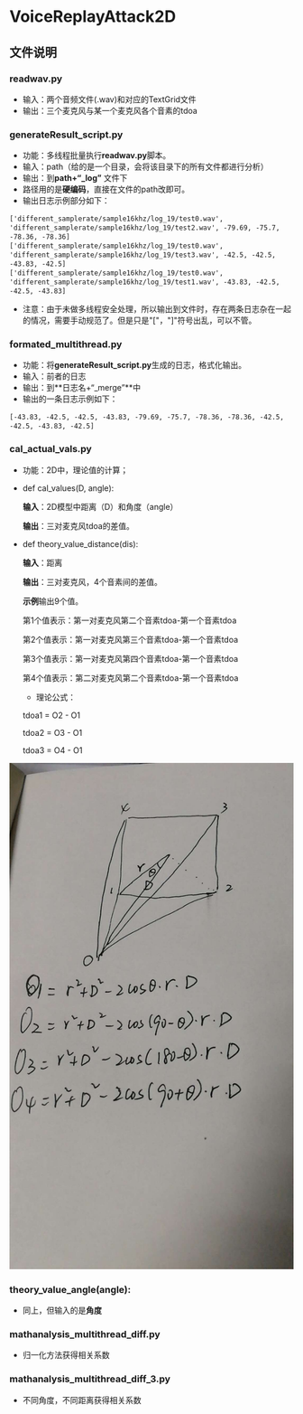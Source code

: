 # VoiceReplayAttack2D

## 文件说明

### readwav.py

 * 输入：两个音频文件(.wav)和对应的TextGrid文件
 * 输出：三个麦克风与某一个麦克风各个音素的tdoa
 
 
### generateResult_script.py

* 功能：多线程批量执行**readwav.py**脚本。
* 输入：path（给的是一个目录，会将该目录下的所有文件都进行分析）
* 输出：到**path+“_log”** 文件下
* 路径用的是**硬编码**，直接在文件的path改即可。
* 输出日志示例部分如下：
```
['different_samplerate/sample16khz/log_19/test0.wav', 'different_samplerate/sample16khz/log_19/test2.wav', -79.69, -75.7, -78.36, -78.36]
['different_samplerate/sample16khz/log_19/test0.wav', 'different_samplerate/sample16khz/log_19/test3.wav', -42.5, -42.5, -43.83, -42.5]
['different_samplerate/sample16khz/log_19/test0.wav', 'different_samplerate/sample16khz/log_19/test1.wav', -43.83, -42.5, -42.5, -43.83]
```
* 注意：由于未做多线程安全处理，所以输出到文件时，存在两条日志杂在一起的情况，需要手动规范了。但是只是"["，"]"符号出乱，可以不管。

### formated_multithread.py

* 功能：将**generateResult_script.py**生成的日志，格式化输出。
* 输入：前者的日志
* 输出：到**日志名+“_merge”**中
* 输出的一条日志示例如下：
```
[-43.83, -42.5, -42.5, -43.83, -79.69, -75.7, -78.36, -78.36, -42.5, -42.5, -43.83, -42.5]
```


### cal_actual_vals.py
 
 * 功能：2D中，理论值的计算；
 * def cal_values(D, angle):
 
    **输入**：2D模型中距离（D）和角度（angle）
    
    **输出**：三对麦克风tdoa的差值。
  
  * def theory_value_distance(dis):
  
     **输入**：距离
     
     **输出**：三对麦克风，4个音素间的差值。
     
     **示例**输出9个值。
     
     第1个值表示：第一对麦克风第二个音素tdoa-第一个音素tdoa
     
     第2个值表示：第一对麦克风第三个音素tdoa-第一个音素tdoa
     
     第3个值表示：第一对麦克风第四个音素tdoa-第一个音素tdoa
     
     第4个值表示：第二对麦克风第二个音素tdoa-第一个音素tdoa
    
    * 理论公式：
    
    tdoa1 = O2 - O1
    
    tdoa2 = O3 - O1
    
    tdoa3 = O4 - O1
    
![图片](https://github.com/luoluyao/VoiceReplayAttack2D/blob/master/pic/position.jpg)
     
### theory_value_angle(angle):

 * 同上，但输入的是**角度**
 
 
### mathanalysis_multithread_diff.py
* 归一化方法获得相关系数

### mathanalysis_multithread_diff_3.py

* 不同角度，不同距离获得相关系数
  
 
    
 
